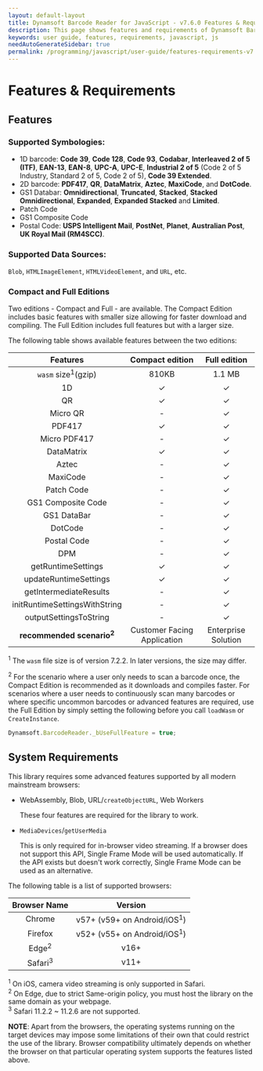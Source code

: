 ```yaml
---
layout: default-layout
title: Dynamsoft Barcode Reader for JavaScript - v7.6.0 Features & Requirements
description: This page shows features and requirements of Dynamsoft Barcode Reader JavaScript SDK.
keywords: user guide, features, requirements, javascript, js
needAutoGenerateSidebar: true
permalink: /programming/javascript/user-guide/features-requirements-v7.6.0.html
---
```


# Features & Requirements

## Features

### Supported Symbologies:

- 1D barcode: **Code 39**, **Code 128**, **Code 93**, **Codabar**, **Interleaved 2 of 5 (ITF)**, **EAN-13**, **EAN-8**, **UPC-A**, **UPC-E**, **Industrial 2 of 5** (Code 2 of 5 Industry, Standard 2 of 5, Code 2 of 5), **Code 39 Extended**.
- 2D barcode: **PDF417**, **QR**, **DataMatrix**, **Aztec**, **MaxiCode**, and **DotCode**.    
- GS1 Databar: **Omnidirectional**, **Truncated**, **Stacked**, **Stacked Omnidirectional**, **Expanded**, **Expanded Stacked** and **Limited**.
- Patch Code
- GS1 Composite Code  
- Postal Code: **USPS Intelligent Mail**, **PostNet**, **Planet**, **Australian Post**, **UK Royal Mail (RM4SCC)**.  

### Supported Data Sources: 

`Blob`, `HTMLImageElement`, `HTMLVideoElement`, and `URL`, etc.  

### Compact and Full Editions  

Two editions - Compact and Full - are available. The Compact Edition includes basic features with smaller size allowing for faster download and compiling. The Full Edition includes full features but with a larger size.

The following table shows available features between the two editions:
    
  | Features | Compact edition | Full edition |
  |:-:|:-:|:-:|
  | `wasm` size<sup>1</sup>\(gzip\) | 810KB | 1.1 MB |
  | 1D | &#10003; | &#10003; |
  | QR | &#10003; | &#10003; |
  | Micro QR | - | &#10003; |
  | PDF417 | &#10003; | &#10003; |
  | Micro PDF417 | - | &#10003; |
  | DataMatrix | &#10003; | &#10003; |
  | Aztec | - | &#10003; |
  | MaxiCode | - | &#10003; |
  | Patch Code | - | &#10003; |
  | GS1 Composite Code | - | &#10003; |
  | GS1 DataBar | - | &#10003; |
  | DotCode | - | &#10003; |
  | Postal Code | - | &#10003; |
  | DPM | - | &#10003; |
  | getRuntimeSettings | &#10003; | &#10003; |
  | updateRuntimeSettings | &#10003; | &#10003; |
  | getIntermediateResults | - | &#10003; |
  | initRuntimeSettingsWithString | - | &#10003; |
  | outputSettingsToString | - | &#10003; |
  | **recommended scenario<sup>2</sup>** | Customer Facing Application | Enterprise Solution  |
    
<sup>1</sup> The `wasm` file size is of version 7.2.2. In later versions, the size may differ.  
  
<sup>2</sup> For the scenario where a user only needs to scan a barcode once, the Compact Edition is recommended as it downloads and compiles faster. For scenarios where a user needs to continuously scan many barcodes or where specific uncommon barcodes or advanced features are required, use the Full Edition by simply setting the following before you call `loadWasm` or `CreateInstance`.

``` javascript
Dynamsoft.BarcodeReader._bUseFullFeature = true;
```

## System Requirements

This library requires some advanced features supported by all modern mainstream browsers:

- WebAssembly, Blob, URL/`createObjectURL`, Web Workers  
    
    These four features are required for the library to work.

- `MediaDevices`/`getUserMedia` 
    
    This is only required for in-browser video streaming. If a browser does not support this API, Single Frame Mode will be used automatically. If the API exists but doesn't work correctly, Single Frame Mode can be used as an alternative.  

The following table is a list of supported browsers:  

Browser Name | Version
:-: | :-:
Chrome | v57+ (v59+ on Android/iOS<sup>1</sup>)
Firefox | v52+ (v55+ on Android/iOS<sup>1</sup>)
Edge<sup>2</sup> | v16+
Safari<sup>3</sup> | v11+

<sup>1</sup> On iOS, camera video streaming is only supported in Safari.  
<sup>2</sup> On Edge, due to strict Same-origin policy, you must host the library on the same domain as your webpage.  
<sup>3</sup> Safari 11.2.2 ~ 11.2.6 are not supported.
     
**NOTE**: Apart from the browsers, the operating systems running on the target devices may impose some limitations of their own that could restrict the use of the library. Browser compatibility ultimately depends on whether the browser on that particular operating system supports the features listed above.  

